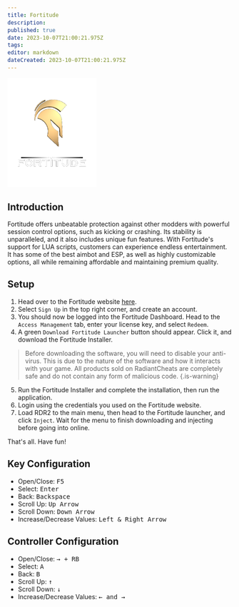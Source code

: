 ```yaml
---
title: Fortitude
description: 
published: true
date: 2023-10-07T21:00:21.975Z
tags: 
editor: markdown
dateCreated: 2023-10-07T21:00:21.975Z
---
```


<img src="fortitude.png" alt="fortitude-logo" width="200"/>

## Introduction
Fortitude offers unbeatable protection against other modders with powerful session control options, such as kicking or crashing. Its stability is unparalleled, and it also includes unique fun features. With Fortitude's support for LUA scripts, customers can experience endless entertainment. It has some of the best aimbot and ESP, as well as highly customizable options, all while remaining affordable and maintaining premium quality.

## Setup
1. Head over to the Fortitude website [here](https://fortitudemod.com/).
2. Select `Sign Up` in the top right corner, and create an account.
3. You should now be logged into the Fortitude Dashboard. Head to the `Access Management` tab, enter your license key, and select `Redeem`.
4. A green `Download Fortitude Launcher` button should appear. Click it, and download the Fortitude Installer.
> Before downloading the software, you will need to disable your anti-virus. This is due to the nature of the software and how it interacts with your game. All products sold on RadiantCheats are completely safe and do not contain any form of malicious code.
{.is-warning}
5. Run the Fortitude Installer and complete the installation, then run the application.
6. Login using the credentials you used on the Fortitude website.
7. Load RDR2 to the main menu, then head to the Fortitude launcher, and click `Inject`. Wait for the menu to finish downloading and injecting before going into online.

That's all. Have fun!

## Key Configuration
- Open/Close: <kbd>F5</kbd>
- Select: <kbd>Enter</kbd>
- Back: <kbd>Backspace</kbd>
- Scroll Up: <kbd>Up Arrow</kbd>
- Scroll Down: <kbd>Down Arrow</kbd>
- Increase/Decrease Values: <kbd>Left & Right Arrow</kbd>

## Controller Configuration
- Open/Close: <kbd>→ + RB</kbd>
- Select: <kbd>A</kbd>
- Back: <kbd>B</kbd> 
- Scroll Up: <kbd>↑</kbd> 
- Scroll Down: <kbd>↓</kbd> 
- Increase/Decrease Values: <kbd>← and →</kbd>